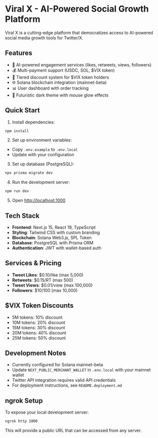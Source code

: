 # Viral X - AI-Powered Social Growth Platform

Viral X is a cutting-edge platform that democratizes access to AI-powered social media growth tools for Twitter/X.

## Features

- 🚀 AI-powered engagement services (likes, retweets, views, followers)
- 💰 Multi-payment support (USDC, SOL, $VIX token)
- 🎯 Tiered discount system for $VIX token holders
- 🌐 Solana blockchain integration (mainnet-beta)
- 📊 User dashboard with order tracking
- 🎨 Futuristic dark theme with mouse glow effects

## Quick Start

1. Install dependencies:
```bash
npm install
```

2. Set up environment variables:
- Copy `.env.example` to `.env.local`
- Update with your configuration

3. Set up database (PostgreSQL):
```bash
npx prisma migrate dev
```

4. Run the development server:
```bash
npm run dev
```

5. Open [http://localhost:1000](http://localhost:1000)

## Tech Stack

- **Frontend**: Next.js 15, React 19, TypeScript
- **Styling**: Tailwind CSS with custom branding
- **Blockchain**: Solana Web3.js, SPL Token
- **Database**: PostgreSQL with Prisma ORM
- **Authentication**: JWT with wallet-based auth

## Services & Pricing

- **Tweet Likes**: $0.10/like (max 5,000)
- **Retweets**: $0.15/RT (max 500)
- **Tweet Views**: $0.01/view (max 100,000)
- **Followers**: $10/100 (max 10,000)

## $VIX Token Discounts

- 5M tokens: 10% discount
- 10M tokens: 20% discount
- 15M tokens: 30% discount
- 20M tokens: 40% discount
- 25M tokens: 50% discount

## Development Notes

- Currently configured for Solana mainnet-beta
- Update `NEXT_PUBLIC_MERCHANT_WALLET` in `.env.local` with your mainnet wallet
- Twitter API integration requires valid API credentials
- For deployment instructions, see `README.deployment.md`

## ngrok Setup

To expose your local development server:

```bash
ngrok http 1000
```

This will provide a public URL that can be accessed from any server.